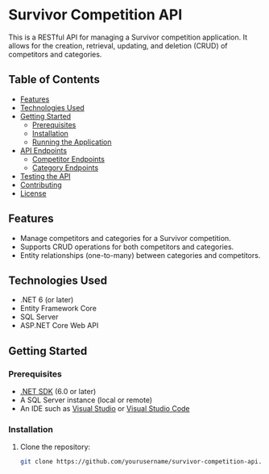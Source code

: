 # Survivor Competition API

This is a RESTful API for managing a Survivor competition application. It allows for the creation, retrieval, updating, and deletion (CRUD) of competitors and categories.

## Table of Contents

- [Features](#features)
- [Technologies Used](#technologies-used)
- [Getting Started](#getting-started)
  - [Prerequisites](#prerequisites)
  - [Installation](#installation)
  - [Running the Application](#running-the-application)
- [API Endpoints](#api-endpoints)
  - [Competitor Endpoints](#competitor-endpoints)
  - [Category Endpoints](#category-endpoints)
- [Testing the API](#testing-the-api)
- [Contributing](#contributing)
- [License](#license)

## Features

- Manage competitors and categories for a Survivor competition.
- Supports CRUD operations for both competitors and categories.
- Entity relationships (one-to-many) between categories and competitors.

## Technologies Used

- .NET 6 (or later)
- Entity Framework Core
- SQL Server
- ASP.NET Core Web API

## Getting Started

### Prerequisites

- [.NET SDK](https://dotnet.microsoft.com/download) (6.0 or later)
- A SQL Server instance (local or remote)
- An IDE such as [Visual Studio](https://visualstudio.microsoft.com/) or [Visual Studio Code](https://code.visualstudio.com/)

### Installation

1. Clone the repository:

   ```bash
   git clone https://github.com/yourusername/survivor-competition-api.git
